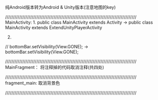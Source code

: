 纯Android版本转为Android & Unity版本(注意地图的key)


////////////////////////////////////////////////////////////////////////////////////
MainActivity:
1.
public class MainActivity extends Activity ->
public class MainActivity extends ExtendUnityPlayerActivity

2.
//		bottomBar.setVisibility(View.GONE); ->
bottomBar.setVisibility(View.GONE);

////////////////////////////////////////////////////////////////////////////////////
MainFragment：
将注释掉的代码取消注释(共四处)

////////////////////////////////////////////////////////////////////////////////////
fragment_main:
取消背景色

////////////////////////////////////////////////////////////////////////////////////
